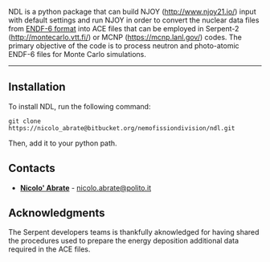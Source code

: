 NDL is a python package that can build NJOY (http://www.njoy21.io/) input with default settings and run NJOY in order to convert the nuclear data files from
[ENDF-6 format](https://www.oecd-nea.org/dbdata/data/manual-endf/endf102.pdf) into ACE files that can be employed in Serpent-2 (http://montecarlo.vtt.fi/) or MCNP (https://mcnp.lanl.gov/) codes.
The primary objective of the code is to process neutron and photo-atomic ENDF-6 files for Monte Carlo simulations.

 ***

## Installation

To install NDL, run the following command:

```
git clone https://nicolo_abrate@bitbucket.org/nemofissiondivision/ndl.git
```
Then, add it to your python path.
## Contacts

* [**Nicolo' Abrate**](http://www.nemo.polito.it/) - nicolo.abrate@polito.it

## Acknowledgments
The Serpent developers teams is thankfully aknowledged for having
shared the procedures used to prepare the energy deposition additional
data required in the ACE files.
